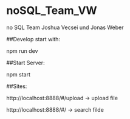 # noSQL_Team_VW
no SQL Team Joshua Vecsei und Jonas Weber


##Develop start with:

npm run dev


##Start Server:

npm start


##Sites:

http://localhost:8888/#/upload -> upload file

http://localhost:8888/#/ -> search filde